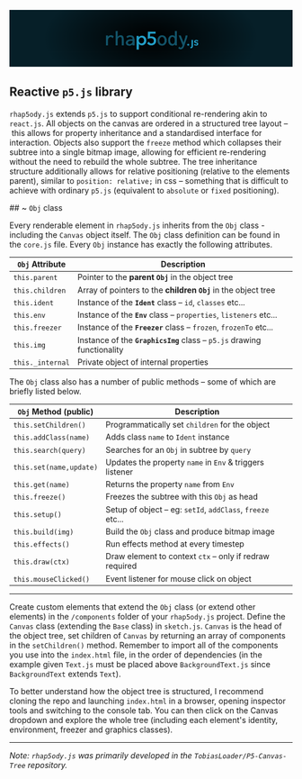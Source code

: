![rhap5ody logo](imgs/rhapsody-blue-long.png)

## Reactive `p5.js` library

`rhap5ody.js` extends `p5.js` to support conditional re-rendering akin to `react.js`. All objects on the canvas are ordered in a structured tree layout – this allows for property inheritance and a standardised interface for interaction. Objects also support the `freeze` method which collapses their subtree into a single bitmap image, allowing for efficient re-rendering without the need to rebuild the whole subtree. The tree inheritance structure additionally allows for relative positioning (relative to the elements parent), similar to `position: relative;` in css – something that is difficult to achieve with ordinary `p5.js` (equivalent to `absolute` or `fixed` positioning).

## ~ `Obj` class

Every renderable element in `rhap5ody.js` inherits from the `Obj` class - including the `Canvas` object itself. The `Obj` class definition can be found in the `core.js` file. Every `Obj` instance has exactly the following attributes.

| `Obj` Attribute  | Description                                                  |
| ---------------- | ------------------------------------------------------------ |
| `this.parent`    | Pointer to the **parent `Obj`** in the object tree           |
| `this.children`  | Array of pointers to the **children `Obj`** in the object tree |
| `this.ident`     | Instance of the **`Ident`** class – `id`, `classes` etc...   |
| `this.env`       | Instance of the **`Env`** class – `properties`, `listeners` etc... |
| `this.freezer`   | Instance of the **`Freezer`** class – `frozen`, `frozenTo` etc... |
| `this.img`       | Instance of the **`GraphicsImg`** class – `p5.js` drawing functionality |
| `this._internal` | Private object of internal properties                        |

The `Obj` class also has a number of public methods – some of which are briefly listed below.

| `Obj` Method (public)   | Description                                                |
| ----------------------- | ---------------------------------------------------------- |
| `this.setChildren()`    | Programmatically set `children` for the object             |
| `this.addClass(name)`   | Adds class `name` to `Ident` instance                      |
| `this.search(query)`    | Searches for an `Obj` in subtree by `query`                |
| `this.set(name,update)` | Updates the property `name` in `Env` & triggers listener   |
| `this.get(name)`        | Returns the property `name` from `Env`                     |
| `this.freeze()`         | Freezes the subtree with this `Obj` as head                |
| `this.setup()`          | Setup of object – eg: `setId`, `addClass`, `freeze` etc... |
| `this.build(img)`       | Build the `Obj` class and produce bitmap image             |
| `this.effects()`        | Run effects method at every timestep                       |
| `this.draw(ctx)`        | Draw element to context `ctx` – only if redraw required    |
| `this.mouseClicked()`   | Event listener for mouse click on object                   |

---

Create custom elements that extend the `Obj` class (or extend other elements) in the `/components` folder of your `rhap5ody.js` project. Define the `Canvas` class (extending the `Base` class) in `sketch.js`. `Canvas` is the head of the object tree, set children of `Canvas` by returning an array of components in the `setChildren()` method. Remember to import all of the components you use into the `index.html` file, in the order of dependencies (in the example given `Text.js` must be placed above `BackgroundText.js` since `BackgroundText` extends `Text`).

To better understand how the object tree is structured, I recommend cloning the repo and launching `index.html` in a browser, opening inspector tools and switching to the console tab. You can then click on the Canvas dropdown and explore the whole tree (including each element's identity, environment, freezer and graphics classes).

---

*Note: `rhap5ody.js` was primarily developed in the `TobiasLoader/P5-Canvas-Tree` repository.*
